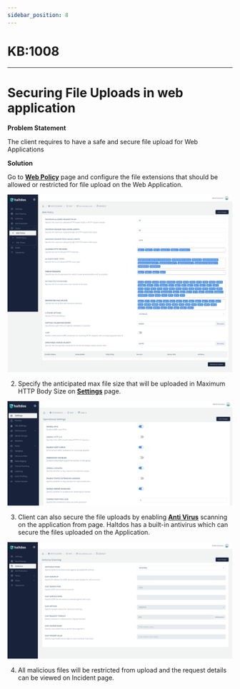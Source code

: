```yaml
---
sidebar_position: 8
---
```


# KB:1008
----------

# Securing File Uploads in web application

**Problem Statement**

The client requires to have a safe and secure file upload for Web Applications

**Solution**

Go to [**Web Policy**](/docs/enterprise/waf/listener/profiles/policy/web_policy.md)  page and configure the file extensions that should be allowed or restricted for  file upload on the Web Application. 

![kb-1008](/img/waf/v6/kb/webbb.png)

2. Specify the anticipated max file size that will be uploaded in Maximum HTTP Body Size on [**Settings**](/v6/enterprise/waf/listener/settings) page.

![kb-1008](/img/waf/v6/kb/kb8.png)

3. Client can also secure the file uploads by enabling [**Anti Virus**](/docs/enterprise/waf/listener/profiles/anti_virus.md) scanning on the application from  page. Haltdos has a built-in antivirus which can secure the files uploaded on the Application. 

![kb-1008](/img/waf/v6/kb/kb82.png)

4. All malicious files will be restricted from upload and the request details can be viewed on Incident page.

